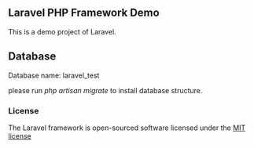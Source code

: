 ## Laravel PHP Framework Demo

This is a demo project of Laravel.

## Database

Database name: laravel_test

please run _php artisan migrate_ to install database structure.

### License

The Laravel framework is open-sourced software licensed under the [MIT license](http://opensource.org/licenses/MIT)
